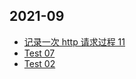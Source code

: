 ## 2021-09
- [记录一次 http 请求过程 11](https://github.com/jerryyxu/test-github-actions/issues/5)
- [Test 07](https://github.com/jerryyxu/test-github-actions/issues/4)
- [Test 02](https://github.com/jerryyxu/test-github-actions/issues/1)
